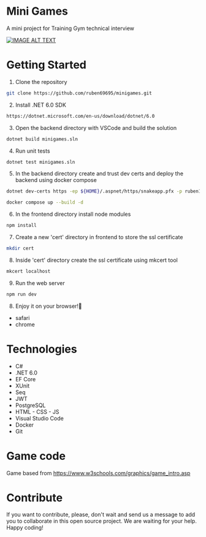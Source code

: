 # Mini Games 
A mini project for Training Gym technical interview

[![IMAGE ALT TEXT](http://img.youtube.com/vi/NWPwuCEKPSk/0.jpg)](http://www.youtube.com/watch?v=NWPwuCEKPSk "Mini Games Test")

# Getting Started
1. Clone the repository
```bash
git clone https://github.com/ruben69695/minigames.git
```
2. Install .NET 6.0 SDK
```bash
https://dotnet.microsoft.com/en-us/download/dotnet/6.0
```
3. Open the backend directory with VSCode and build the solution
```bash
dotnet build minigames.sln
```
4. Run unit tests
```bash
dotnet test minigames.sln
```
5. In the backend directory create and trust dev certs and deploy the backend using docker compose
```bash
dotnet dev-certs https -ep ${HOME}/.aspnet/https/snakeapp.pfx -p ruben123 -t

docker compose up --build -d
```
6. In the frontend directory install node modules
```bash
npm install
```
7. Create a new 'cert' directory in frontend to store the ssl certificate
```bash
mkdir cert
```
8. Inside 'cert' directory create the ssl certificate using mkcert tool
```bash
mkcert localhost
```
9.  Run the web server
```bash
npm run dev
```
8. Enjoy it on your browser!:beer:
- safari
- chrome


# Technologies
- C#
- .NET 6.0
- EF Core
- XUnit
- Seq
- JWT
- PostgreSQL
- HTML - CSS - JS
- Visual Studio Code
- Docker
- Git

# Game code
Game based from https://www.w3schools.com/graphics/game_intro.asp

# Contribute
If you want to contribute, please, don't wait and send us a message to add you to collaborate in this open source project. We are waiting for your help. Happy coding!
